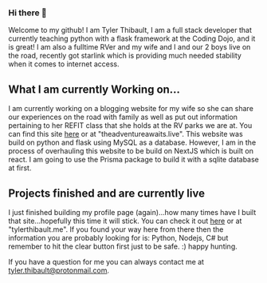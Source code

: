 ### Hi there 👋

<!--
**Tbone8098/Tbone8098** is a ✨ _special_ ✨ repository because its `README.md` (this file) appears on your GitHub profile.

Here are some ideas to get you started:

- 🔭 I’m currently working on ...
- 🌱 I’m currently learning ...
- 👯 I’m looking to collaborate on ...
- 🤔 I’m looking for help with ...
- 💬 Ask me about ...
- 📫 How to reach me: ...
- 😄 Pronouns: ...
- ⚡ Fun fact: ...
-->

Welcome to my github! I am Tyler Thibault, I am a full stack developer that currently teaching python with a flask framework at the Coding Dojo, and it is great! I am also a fulltime RVer and my wife and I and our 2 boys live on the road, recently got starlink which is providing much needed stability when it comes to internet access. 

## What I am currently Working on...

I am currently working on a blogging website for my wife so she can share our experiences on the road with family as well as put out information pertaining to her REFIT class that she holds at the RV parks we are at. You can find this site [here](http://theadventureawaits.live/) or at "theadventureawaits.live". This website was build on python and flask using MySQL as a database. However, I am in the process of overhauling this website to be build on NextJS which is built on react. I am going to use the Prisma package to build it with a sqlite database at first. 

## Projects finished and are currently live
I just finished building my profile page (again)...how many times have I built that site...hopefully this time it will stick. You can check it out [here](tylerthibault.me) or at "tylerthibault.me". If you found your way here from there then the information you are probably looking for is: Python, Nodejs, C# but remember to hit the clear button first just to be safe. :) happy hunting.

If you have a question for me you can always contact me at tyler.thibault@protonmail.com.
